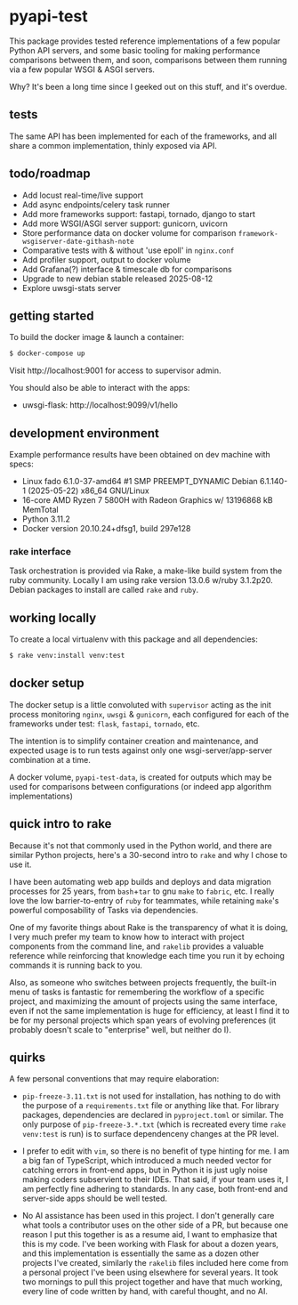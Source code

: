 # pyapi-test

This package provides tested reference implementations of a few popular Python
API servers, and some basic tooling for making performance comparisons between
them, and soon, comparisons between them running via a few popular WSGI & ASGI
servers.

Why? It's been a long time since I geeked out on this stuff, and it's overdue.

## tests

The same API has been implemented for each of the frameworks, and all share a
common implementation, thinly exposed via API.

## todo/roadmap

  * Add locust real-time/live support
  * Add async endpoints/celery task runner
  * Add more frameworks support: fastapi, tornado, django to start
  * Add more WSGI/ASGI server support: gunicorn, uvicorn
  * Store performance data on docker volume for comparison `framework-wsgiserver-date-githash-note`
  * Comparative tests with & without 'use epoll' in `nginx.conf`
  * Add profiler support, output to docker volume
  * Add Grafana(?) interface & timescale db for comparisons
  * Upgrade to new debian stable released 2025-08-12
  * Explore uwsgi-stats server


## getting started

To build the docker image & launch a container:
```sh
$ docker-compose up
```
Visit http://localhost:9001 for access to supervisor admin.

You should also be able to interact with the apps:

  * uwsgi-flask: http://localhost:9099/v1/hello


## development environment

Example performance results have been obtained on dev machine with specs:

  * Linux fado 6.1.0-37-amd64 #1 SMP PREEMPT_DYNAMIC Debian 6.1.140-1 (2025-05-22) x86_64 GNU/Linux
  * 16-core AMD Ryzen 7 5800H with Radeon Graphics w/ 13196868 kB MemTotal
  * Python 3.11.2
  * Docker version 20.10.24+dfsg1, build 297e128

### rake interface

Task orchestration is provided via Rake, a make-like build system from the
ruby community.  Locally I am using rake version 13.0.6 w/ruby 3.1.2p20.
Debian packages to install are called `rake` and `ruby`.


## working locally

To create a local virtualenv with this package and all dependencies:
```sh
$ rake venv:install venv:test
```


## docker setup

The docker setup is a little convoluted with `supervisor` acting as the init
process monitoring `nginx`, `uwsgi` & `gunicorn`, each configured for each of
the frameworks under test: `flask`, `fastapi`, `tornado`, etc.

The intention is to simplify container creation and maintenance, and expected
usage is to run tests against only one wsgi-server/app-server combination at a
time.

A docker volume, `pyapi-test-data`, is created for outputs which may be used
for comparisons between configurations (or indeed app algorithm implementations)


## quick intro to rake

Because it's not that commonly used in the Python world, and there are similar
Python projects, here's a 30-second intro to `rake` and why I chose to use it.

I have been automating web app builds and deploys and data migration processes
for 25 years, from `bash`+`tar` to gnu `make` to `fabric`, etc.  I really
love the low barrier-to-entry of `ruby` for teammates, while retaining
`make`'s powerful composability of Tasks via dependencies.

One of my favorite things about Rake is the transparency of what it is doing,
I very much prefer my team to know how to interact with project components
from the command line, and `rakelib` provides a valuable reference while
reinforcing that knowledge each time you run it by echoing commands it is
running back to you.

Also, as someone who switches between projects frequently, the built-in menu
of tasks is fantastic for remembering the workflow of a specific project, and
maximizing the amount of projects using the same interface, even if not the
same implementation is huge for efficiency, at least I find it to be for my
personal projects which span years of evolving preferences (it probably
doesn't scale to "enterprise" well, but neither do I).


## quirks

A few personal conventions that may require elaboration:

  * `pip-freeze-3.11.txt` is not used for installation, has nothing to do with
    the purpose of a `requirements.txt` file or anything like that.  For
    library packages, dependencies are declared in `pyproject.toml` or similar.
    The only purpose of `pip-freeze-3.*.txt` (which is recreated every time
    `rake venv:test` is run) is to surface dependenceny changes at the PR level.

  * I prefer to edit with `vim`, so there is no benefit of type hinting for me.
    I am a big fan of TypeScript, which introduced a much needed vector for
    catching errors in front-end apps, but in Python it is just ugly noise
    making coders subservient to their IDEs.  That said, if your team uses it,
    I am perfectly fine adhering to standards.  In any case, both front-end
    and server-side apps should be well tested.

  * No AI assistance has been used in this project.  I don't generally care
    what tools a contributor uses on the other side of a PR, but because one
    reason I put this together is as a resume aid, I want to emphasize that
    this is my code.  I've been working with Flask for about a dozen years,
    and this implementation is essentially the same as a dozen other projects
    I've created, similarly the `rakelib` files included here come from a
    personal project I've been using elsewhere for several years.  It took two
    mornings to pull this project together and have that much working, every
    line of code written by hand, with careful thought, and no AI.

